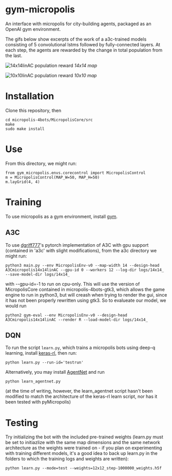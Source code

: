 # gym-micropolis
An interface with micropolis for city-building agents, packaged as an OpenAI gym environment.


The gifs below show excerpts of the work of a a3c-trained models consisting of 5 convolutional lstms followed by fully-connected layers. At each step, the agents are rewarded by the change in total population from the last.

![14x14linAC population reward](https://github.com/smearle/gym-micropolis/blob/master/a3c/demo/14x14linAC.gif)
*14x14 map*

![10x10linAC population reward](https://github.com/smearle/gym-micropolis/blob/master/a3c/demo/10x10linAC.gif)
*10x10 map*

# Installation

Clone this repository, then 
```
cd micropolis-4bots/MicropolisCore/src
make
sudo make install
```

# Use

From this directory, we might run:
```
from gym_micropolis.envs.corecontrol import MicropolisControl
m = MicropolisControl(MAP_W=50, MAP_H=50)
m.layGrid(4, 4)
```
# Training

To use micropolis as a gym environment, install [gym](https://github.com/openai/gym).

## A3C

To use [dgriff777](https://github.com/dgriff777/rl_a3c_pytorch)'s pytorch implementation of A3C with gpu support (contained in 'a3c' with slight modifications), from the a3c directory we might run:
```
python3 main.py --env MicropolisEnv-v0 --map-width 14 --design-head A3Cmicropolis14x14linAC --gpu-id 0 --workers 12 --log-dir logs/14x14_ --save-model-dir logs/14x14_
```
with --gpu-id=-1 to run on cpu-only. This will use the version of MicropolisCore contained in micropolis-4bots-gtk3, which allows the game engine to run in python3, but will creash when trying to render the gui, since it has not been properly rewritten using gtk3. So to evalueate our model, we would run
```
python2 gym-eval --env MicropolisEnv-v0 --design-head A3Cmiropolis14x14linAC --render R --load-model-dir logs/14x14_
```
## DQN

To run the script `learn.py`, which trains a micropolis bots using deep-q learning, install [keras-rl](https://github.com/keras-rl/keras-rl), then run:
```
python learn.py --run-id='testrun'
```
Alternatively, you may install [AgentNet](https://github.com/yandexdataschool/AgentNet) and run
```
python learn_agentnet.py
```
(at the time of writing, however, the learn_agentnet script hasn't been modified to match the architecture of the keras-rl learn script, nor has it been tested with pyMicropolis)

# Testing

Try initializing the bot with the included pre-trained weights (learn.py must be set to initiazlize with the same map dimensions and the same network architecture as the weights were trained on - if you plan on experimenting with training different models, it's a good idea to back up learn.py in the folders to which the training logs and weights are written):
```
python learn.py --mode=test --weights=12x12_step-1000000_weights.h5f
```
